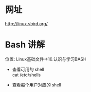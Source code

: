 # 网址  
http://linux.vbird.org/  

# Bash 讲解  
位置:  Linux基础文件->10.认识与学习BASH

- 查看可用的 shell  
cat /etc/shells

- 查看每个用户对应的 shell  
